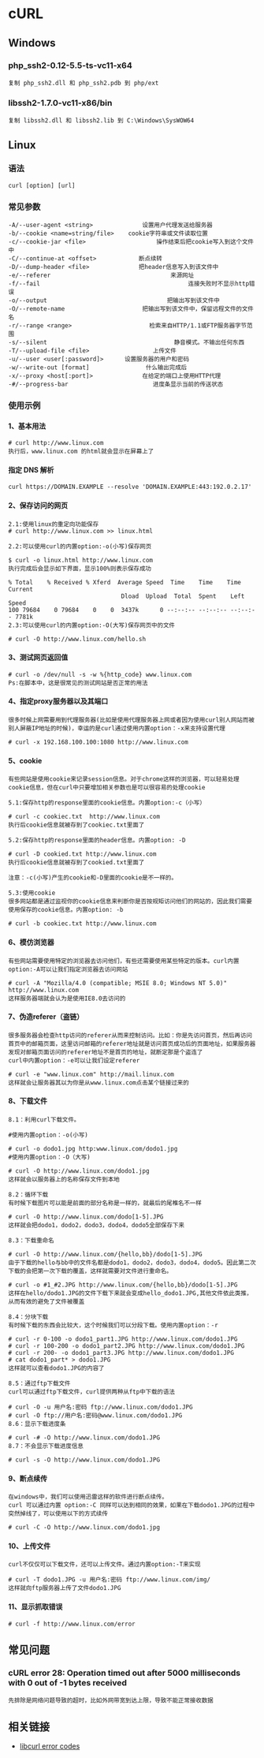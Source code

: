 
# cURL

## Windows

### php_ssh2-0.12-5.5-ts-vc11-x64

	复制 php_ssh2.dll 和 php_ssh2.pdb 到 php/ext

### libssh2-1.7.0-vc11-x86/bin

	复制 libssh2.dll 和 libssh2.lib 到 C:\Windows\SysWOW64	

## Linux

### 语法
	curl [option] [url]

### 常见参数

	-A/--user-agent <string>              设置用户代理发送给服务器
	-b/--cookie <name=string/file>    cookie字符串或文件读取位置
	-c/--cookie-jar <file>                    操作结束后把cookie写入到这个文件中
	-C/--continue-at <offset>            断点续转
	-D/--dump-header <file>              把header信息写入到该文件中
	-e/--referer                                  来源网址
	-f/--fail                                          连接失败时不显示http错误
	-o/--output                                  把输出写到该文件中
	-O/--remote-name                      把输出写到该文件中，保留远程文件的文件名
	-r/--range <range>                      检索来自HTTP/1.1或FTP服务器字节范围
	-s/--silent                                    静音模式。不输出任何东西
	-T/--upload-file <file>                  上传文件
	-u/--user <user[:password]>      设置服务器的用户和密码
	-w/--write-out [format]                什么输出完成后
	-x/--proxy <host[:port]>              在给定的端口上使用HTTP代理
	-#/--progress-bar                        进度条显示当前的传送状态

### 使用示例

#### 1、基本用法
	
	# curl http://www.linux.com
	执行后，www.linux.com 的html就会显示在屏幕上了

#### 指定 DNS 解析

	curl https://DOMAIN.EXAMPLE --resolve 'DOMAIN.EXAMPLE:443:192.0.2.17'
	
#### 2、保存访问的网页

	2.1:使用linux的重定向功能保存	
	# curl http://www.linux.com >> linux.html

	2.2:可以使用curl的内置option:-o(小写)保存网页
	
	$ curl -o linux.html http://www.linux.com
	执行完成后会显示如下界面，显示100%则表示保存成功
	
	% Total    % Received % Xferd  Average Speed  Time    Time    Time  Current
	                                Dload  Upload  Total  Spent    Left  Speed
	100 79684    0 79684    0    0  3437k      0 --:--:-- --:--:-- --:--:-- 7781k
	2.3:可以使用curl的内置option:-O(大写)保存网页中的文件
	
	# curl -O http://www.linux.com/hello.sh

#### 3、测试网页返回值
	
	# curl -o /dev/null -s -w %{http_code} www.linux.com
	Ps:在脚本中，这是很常见的测试网站是否正常的用法
	
#### 4、指定proxy服务器以及其端口

	很多时候上网需要用到代理服务器(比如是使用代理服务器上网或者因为使用curl别人网站而被别人屏蔽IP地址的时候)，幸运的是curl通过使用内置option：-x来支持设置代理
	
	# curl -x 192.168.100.100:1080 http://www.linux.com

#### 5、cookie

	有些网站是使用cookie来记录session信息。对于chrome这样的浏览器，可以轻易处理cookie信息，但在curl中只要增加相关参数也是可以很容易的处理cookie

	5.1:保存http的response里面的cookie信息。内置option:-c（小写）
	
	# curl -c cookiec.txt  http://www.linux.com
	执行后cookie信息就被存到了cookiec.txt里面了
	
	5.2:保存http的response里面的header信息。内置option: -D
	
	# curl -D cookied.txt http://www.linux.com
	执行后cookie信息就被存到了cookied.txt里面了
	
	注意：-c(小写)产生的cookie和-D里面的cookie是不一样的。
	
	5.3:使用cookie
	很多网站都是通过监视你的cookie信息来判断你是否按规矩访问他们的网站的，因此我们需要使用保存的cookie信息。内置option: -b
	
	# curl -b cookiec.txt http://www.linux.com

#### 6、模仿浏览器

	有些网站需要使用特定的浏览器去访问他们，有些还需要使用某些特定的版本。curl内置option:-A可以让我们指定浏览器去访问网站
	
	# curl -A "Mozilla/4.0 (compatible; MSIE 8.0; Windows NT 5.0)" http://www.linux.com
	这样服务器端就会认为是使用IE8.0去访问的
	
#### 7、伪造referer（盗链）

	很多服务器会检查http访问的referer从而来控制访问。比如：你是先访问首页，然后再访问首页中的邮箱页面，这里访问邮箱的referer地址就是访问首页成功后的页面地址，如果服务器发现对邮箱页面访问的referer地址不是首页的地址，就断定那是个盗连了
	curl中内置option：-e可以让我们设定referer
	
	# curl -e "www.linux.com" http://mail.linux.com
	这样就会让服务器其以为你是从www.linux.com点击某个链接过来的
	
#### 8、下载文件

	8.1：利用curl下载文件。

	#使用内置option：-o(小写)
	
	# curl -o dodo1.jpg http:www.linux.com/dodo1.jpg
	#使用内置option：-O（大写)
	
	# curl -O http://www.linux.com/dodo1.jpg
	这样就会以服务器上的名称保存文件到本地
	
	8.2：循环下载
	有时候下载图片可以能是前面的部分名称是一样的，就最后的尾椎名不一样
	
	# curl -O http://www.linux.com/dodo[1-5].JPG
	这样就会把dodo1，dodo2，dodo3，dodo4，dodo5全部保存下来
	
	8.3：下载重命名
	
	# curl -O http://www.linux.com/{hello,bb}/dodo[1-5].JPG
	由于下载的hello与bb中的文件名都是dodo1，dodo2，dodo3，dodo4，dodo5。因此第二次下载的会把第一次下载的覆盖，这样就需要对文件进行重命名。
	
	# curl -o #1_#2.JPG http://www.linux.com/{hello,bb}/dodo[1-5].JPG
	这样在hello/dodo1.JPG的文件下载下来就会变成hello_dodo1.JPG,其他文件依此类推，从而有效的避免了文件被覆盖
	
	8.4：分块下载
	有时候下载的东西会比较大，这个时候我们可以分段下载。使用内置option：-r
	
	# curl -r 0-100 -o dodo1_part1.JPG http://www.linux.com/dodo1.JPG
	# curl -r 100-200 -o dodo1_part2.JPG http://www.linux.com/dodo1.JPG
	# curl -r 200- -o dodo1_part3.JPG http://www.linux.com/dodo1.JPG
	# cat dodo1_part* > dodo1.JPG
	这样就可以查看dodo1.JPG的内容了
	
	8.5：通过ftp下载文件
	curl可以通过ftp下载文件，curl提供两种从ftp中下载的语法
	
	# curl -O -u 用户名:密码 ftp://www.linux.com/dodo1.JPG
	# curl -O ftp://用户名:密码@www.linux.com/dodo1.JPG
	8.6：显示下载进度条
	
	# curl -# -O http://www.linux.com/dodo1.JPG
	8.7：不会显示下载进度信息
	
	# curl -s -O http://www.linux.com/dodo1.JPG

#### 9、断点续传

	在windows中，我们可以使用迅雷这样的软件进行断点续传。
	curl 可以通过内置 option:-C 同样可以达到相同的效果，如果在下载dodo1.JPG的过程中突然掉线了，可以使用以下的方式续传
	
	# curl -C -O http://www.linux.com/dodo1.jpg

#### 10、上传文件
	curl不仅仅可以下载文件，还可以上传文件。通过内置option:-T来实现
	
	# curl -T dodo1.JPG -u 用户名:密码 ftp://www.linux.com/img/
	这样就向ftp服务器上传了文件dodo1.JPG
	
#### 11、显示抓取错误
	
	# curl -f http://www.linux.com/error


## 常见问题

### cURL error 28: Operation timed out after 5000 milliseconds with 0 out of -1 bytes received
	先排除是网络问题导致的超时，比如外网带宽到达上限，导致不能正常接收数据

## 相关链接

- [libcurl error codes](http://curl.haxx.se/libcurl/c/libcurl-errors.html)
